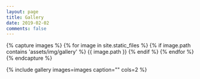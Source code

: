 ```yaml
---
layout: page
title: Gallery
date: 2019-02-02
comments: false
---
```


{% capture images %}
    {% for image in site.static_files %}
	    {% if image.path contains 'assets/img/gallery' %}
	        {{ image.path }}
	    {% endif %}
	{% endfor %}
{% endcapture %}


{% include gallery images=images caption="" cols=2 %}
